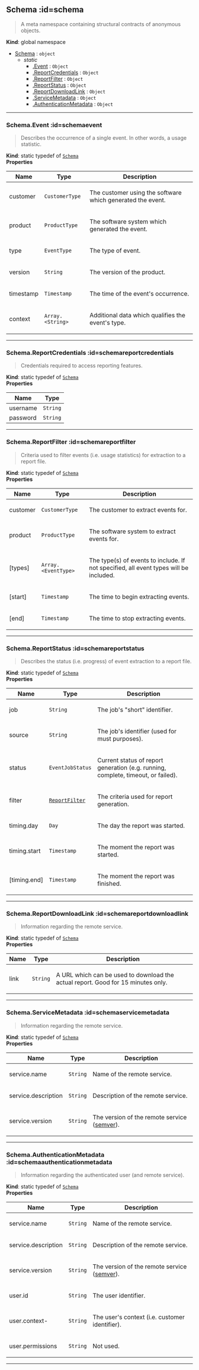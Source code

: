 ## Schema :id=schema
> A meta namespace containing structural contracts of anonymous objects.

**Kind**: global namespace  

* [Schema](#Schema) : <code>object</code>
    * _static_
        * [.Event](#SchemaEvent) : <code>Object</code>
        * [.ReportCredentials](#SchemaReportCredentials) : <code>Object</code>
        * [.ReportFilter](#SchemaReportFilter) : <code>Object</code>
        * [.ReportStatus](#SchemaReportStatus) : <code>Object</code>
        * [.ReportDownloadLink](#SchemaReportDownloadLink) : <code>Object</code>
        * [.ServiceMetadata](#SchemaServiceMetadata) : <code>Object</code>
        * [.AuthenticationMetadata](#SchemaAuthenticationMetadata) : <code>Object</code>


* * *

### Schema.Event :id=schemaevent
> Describes the occurrence of a single event. In other words, a usage statistic.

**Kind**: static typedef of [<code>Schema</code>](#Schema)  
**Properties**

| Name | Type | Description |
| --- | --- | --- |
| customer | <code>CustomerType</code> | <p>The customer using the software which generated the event.</p> |
| product | <code>ProductType</code> | <p>The software system which generated the event.</p> |
| type | <code>EventType</code> | <p>The type of event.</p> |
| version | <code>String</code> | <p>The version of the product.</p> |
| timestamp | <code>Timestamp</code> | <p>The time of the event's occurrence.</p> |
| context | <code>Array.&lt;String&gt;</code> | <p>Additional data which qualifies the event's type.</p> |


* * *

### Schema.ReportCredentials :id=schemareportcredentials
> Credentials required to access reporting features.

**Kind**: static typedef of [<code>Schema</code>](#Schema)  
**Properties**

| Name | Type |
| --- | --- |
| username | <code>String</code> | 
| password | <code>String</code> | 


* * *

### Schema.ReportFilter :id=schemareportfilter
> Criteria used to filter events (i.e. usage statistics) for extraction to a
> report file.

**Kind**: static typedef of [<code>Schema</code>](#Schema)  
**Properties**

| Name | Type | Description |
| --- | --- | --- |
| customer | <code>CustomerType</code> | <p>The customer to extract events for.</p> |
| product | <code>ProductType</code> | <p>The software system to extract events for.</p> |
| [types] | <code>Array.&lt;EventType&gt;</code> | <p>The type(s) of events to include. If not specified, all event types will be included.</p> |
| [start] | <code>Timestamp</code> | <p>The time to begin extracting events.</p> |
| [end] | <code>Timestamp</code> | <p>The time to stop extracting events.</p> |


* * *

### Schema.ReportStatus :id=schemareportstatus
> Describes the status (i.e. progress) of event extraction to a report file.

**Kind**: static typedef of [<code>Schema</code>](#Schema)  
**Properties**

| Name | Type | Description |
| --- | --- | --- |
| job | <code>String</code> | <p>The job's &quot;short&quot; identifier.</p> |
| source | <code>String</code> | <p>The job's identifier (used for must purposes).</p> |
| status | <code>EventJobStatus</code> | <p>Current status of report generation (e.g. running, complete, timeout, or failed).</p> |
| filter | [<code>ReportFilter</code>](#SchemaReportFilter) | <p>The criteria used for report generation.</p> |
| timing.day | <code>Day</code> | <p>The day the report was started.</p> |
| timing.start | <code>Timestamp</code> | <p>The moment the report was started.</p> |
| [timing.end] | <code>Timestamp</code> | <p>The moment the report was finished.</p> |


* * *

### Schema.ReportDownloadLink :id=schemareportdownloadlink
> Information regarding the remote service.

**Kind**: static typedef of [<code>Schema</code>](#Schema)  
**Properties**

| Name | Type | Description |
| --- | --- | --- |
| link | <code>String</code> | <p>A URL which can be used to download the actual report. Good for 15 minutes only.</p> |


* * *

### Schema.ServiceMetadata :id=schemaservicemetadata
> Information regarding the remote service.

**Kind**: static typedef of [<code>Schema</code>](#Schema)  
**Properties**

| Name | Type | Description |
| --- | --- | --- |
| service.name | <code>String</code> | <p>Name of the remote service.</p> |
| service.description | <code>String</code> | <p>Description of the remote service.</p> |
| service.version | <code>String</code> | <p>The version of the remote service (<a href="https://semver.org/">semver</a>).</p> |


* * *

### Schema.AuthenticationMetadata :id=schemaauthenticationmetadata
> Information regarding the authenticated user (and remote service).

**Kind**: static typedef of [<code>Schema</code>](#Schema)  
**Properties**

| Name | Type | Description |
| --- | --- | --- |
| service.name | <code>String</code> | <p>Name of the remote service.</p> |
| service.description | <code>String</code> | <p>Description of the remote service.</p> |
| service.version | <code>String</code> | <p>The version of the remote service (<a href="https://semver.org/">semver</a>).</p> |
| user.id | <code>String</code> | <p>The user identifier.</p> |
| user.context- | <code>String</code> | <p>The user's context (i.e. customer identifier).</p> |
| user.permissions | <code>String</code> | <p>Not used.</p> |


* * *

